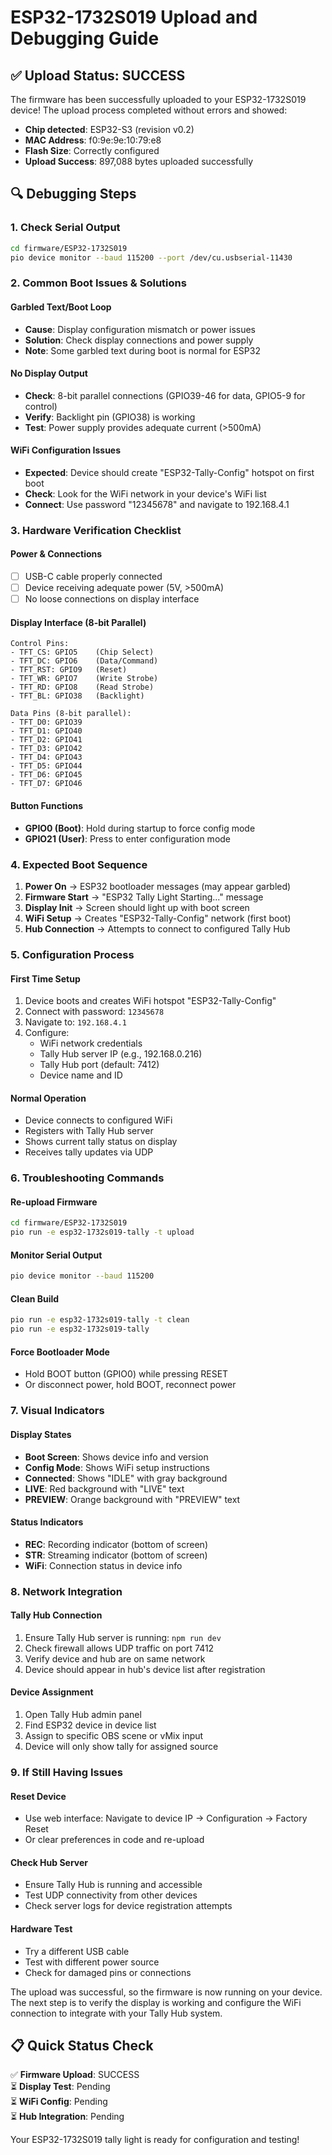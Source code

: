 # ESP32-1732S019 Upload and Debugging Guide

## ✅ **Upload Status: SUCCESS**

The firmware has been successfully uploaded to your ESP32-1732S019 device! The upload process completed without errors and showed:

- **Chip detected**: ESP32-S3 (revision v0.2) 
- **MAC Address**: f0:9e:9e:10:79:e8
- **Flash Size**: Correctly configured
- **Upload Success**: 897,088 bytes uploaded successfully

## 🔍 **Debugging Steps**

### **1. Check Serial Output**
```bash
cd firmware/ESP32-1732S019
pio device monitor --baud 115200 --port /dev/cu.usbserial-11430
```

### **2. Common Boot Issues & Solutions**

#### **Garbled Text/Boot Loop**
- **Cause**: Display configuration mismatch or power issues
- **Solution**: Check display connections and power supply
- **Note**: Some garbled text during boot is normal for ESP32

#### **No Display Output**
- **Check**: 8-bit parallel connections (GPIO39-46 for data, GPIO5-9 for control)
- **Verify**: Backlight pin (GPIO38) is working
- **Test**: Power supply provides adequate current (>500mA)

#### **WiFi Configuration Issues**
- **Expected**: Device should create "ESP32-Tally-Config" hotspot on first boot
- **Check**: Look for the WiFi network in your device's WiFi list
- **Connect**: Use password "12345678" and navigate to 192.168.4.1

### **3. Hardware Verification Checklist**

#### **Power & Connections**
- [ ] USB-C cable properly connected
- [ ] Device receiving adequate power (5V, >500mA)
- [ ] No loose connections on display interface

#### **Display Interface (8-bit Parallel)**
```
Control Pins:
- TFT_CS: GPIO5    (Chip Select)
- TFT_DC: GPIO6    (Data/Command)
- TFT_RST: GPIO9   (Reset)
- TFT_WR: GPIO7    (Write Strobe)
- TFT_RD: GPIO8    (Read Strobe)
- TFT_BL: GPIO38   (Backlight)

Data Pins (8-bit parallel):
- TFT_D0: GPIO39
- TFT_D1: GPIO40
- TFT_D2: GPIO41
- TFT_D3: GPIO42
- TFT_D4: GPIO43
- TFT_D5: GPIO44
- TFT_D6: GPIO45
- TFT_D7: GPIO46
```

#### **Button Functions**
- **GPIO0 (Boot)**: Hold during startup to force config mode
- **GPIO21 (User)**: Press to enter configuration mode

### **4. Expected Boot Sequence**

1. **Power On** → ESP32 bootloader messages (may appear garbled)
2. **Firmware Start** → "ESP32 Tally Light Starting..." message
3. **Display Init** → Screen should light up with boot screen
4. **WiFi Setup** → Creates "ESP32-Tally-Config" network (first boot)
5. **Hub Connection** → Attempts to connect to configured Tally Hub

### **5. Configuration Process**

#### **First Time Setup**
1. Device boots and creates WiFi hotspot "ESP32-Tally-Config"
2. Connect with password: `12345678`
3. Navigate to: `192.168.4.1`
4. Configure:
   - WiFi network credentials
   - Tally Hub server IP (e.g., 192.168.0.216)
   - Tally Hub port (default: 7412)
   - Device name and ID

#### **Normal Operation**
- Device connects to configured WiFi
- Registers with Tally Hub server
- Shows current tally status on display
- Receives tally updates via UDP

### **6. Troubleshooting Commands**

#### **Re-upload Firmware**
```bash
cd firmware/ESP32-1732S019
pio run -e esp32-1732s019-tally -t upload
```

#### **Monitor Serial Output**
```bash
pio device monitor --baud 115200
```

#### **Clean Build**
```bash
pio run -e esp32-1732s019-tally -t clean
pio run -e esp32-1732s019-tally
```

#### **Force Bootloader Mode**
- Hold BOOT button (GPIO0) while pressing RESET
- Or disconnect power, hold BOOT, reconnect power

### **7. Visual Indicators**

#### **Display States**
- **Boot Screen**: Shows device info and version
- **Config Mode**: Shows WiFi setup instructions
- **Connected**: Shows "IDLE" with gray background
- **LIVE**: Red background with "LIVE" text
- **PREVIEW**: Orange background with "PREVIEW" text

#### **Status Indicators**
- **REC**: Recording indicator (bottom of screen)
- **STR**: Streaming indicator (bottom of screen)
- **WiFi**: Connection status in device info

### **8. Network Integration**

#### **Tally Hub Connection**
1. Ensure Tally Hub server is running: `npm run dev`
2. Check firewall allows UDP traffic on port 7412
3. Verify device and hub are on same network
4. Device should appear in hub's device list after registration

#### **Device Assignment**
1. Open Tally Hub admin panel
2. Find ESP32 device in device list
3. Assign to specific OBS scene or vMix input
4. Device will only show tally for assigned source

### **9. If Still Having Issues**

#### **Reset Device**
- Use web interface: Navigate to device IP → Configuration → Factory Reset
- Or clear preferences in code and re-upload

#### **Check Hub Server**
- Ensure Tally Hub is running and accessible
- Test UDP connectivity from other devices
- Check server logs for device registration attempts

#### **Hardware Test**
- Try a different USB cable
- Test with different power source
- Check for damaged pins or connections

The upload was successful, so the firmware is now running on your device. The next step is to verify the display is working and configure the WiFi connection to integrate with your Tally Hub system.

## 📋 **Quick Status Check**

✅ **Firmware Upload**: SUCCESS  
⏳ **Display Test**: Pending  
⏳ **WiFi Config**: Pending  
⏳ **Hub Integration**: Pending  

Your ESP32-1732S019 tally light is ready for configuration and testing!
